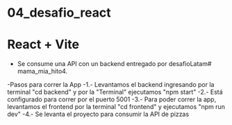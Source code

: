 ﻿# 04_desafio_react
# React + Vite


- Se consume una API con un backend entregado por desafioLatam# mama_mia_hito4.

-Pasos para correr la App
-1.- Levantamos el backend ingresando por la terminal "cd backend" y por la "Terminal" ejecutamos "npm start"
-2.- Está configurado para correr por el puerto 5001
-3.- Para poder correr la app, levantamos el frontend por la terminal "cd frontend" y ejecutamos "npm run dev"
-4.- Se levanta el proyecto para consumir la API de pizzas
